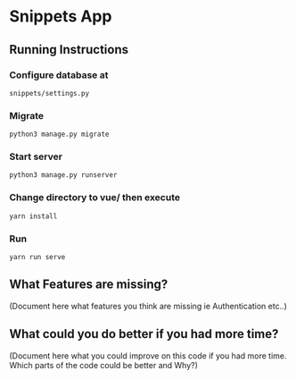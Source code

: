 # Snippets App

## Running Instructions
### Configure database at
```
snippets/settings.py
```

### Migrate
```
python3 manage.py migrate
```

### Start server
```
python3 manage.py runserver
```

### Change directory to vue/ then execute
```
yarn install
```

### Run
```
yarn run serve
```


## What Features are missing?
(Document here what features you think are missing ie Authentication etc..)

## What could you do better if you had more time?
(Document here what you could improve on this code if you had more time. Which parts of the code could be better and Why?)
